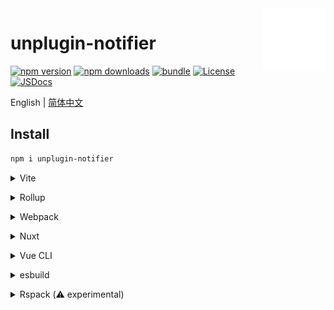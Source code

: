 <img src="assets/logo.svg" alt="logo" width="100" height="100" align="right" />

# unplugin-notifier

[![npm version][npm-version-src]][npm-version-href]
[![npm downloads][npm-downloads-src]][npm-downloads-href]
[![bundle][bundle-src]][bundle-href]
[![License][license-src]][license-href]
[![JSDocs][jsdocs-src]][jsdocs-href]

English | [简体中文](./README.zh-cn.md)

## Install

```bash
npm i unplugin-notifier
```

<details>
<summary>Vite</summary><br>

```ts
// vite.config.ts
import PreprocessorDirectives from 'unplugin-notifier/vite'

export default defineConfig({
  plugins: [
    PreprocessorDirectives({ /* options */ }),
  ],
})
```

Example: [`playground/`](./playground/)

<br></details>

<details>
<summary>Rollup</summary><br>

```ts
// rollup.config.js
import PreprocessorDirectives from 'unplugin-notifier/rollup'

export default {
  plugins: [
    PreprocessorDirectives({ /* options */ }),
  ],
}
```

<br></details>


<details>
<summary>Webpack</summary><br>

```ts
// webpack.config.js
module.exports = {
  /* ... */
  plugins: [
    require('unplugin-notifier/webpack')({ /* options */ })
  ]
}
```

<br></details>

<details>
<summary>Nuxt</summary><br>

```ts
// nuxt.config.js
export default defineNuxtConfig({
  modules: [
    ['unplugin-notifier/nuxt', { /* options */ }],
  ],
})
```

> This module works for both Nuxt 2 and [Nuxt Vite](https://github.com/nuxt/vite)

<br></details>

<details>
<summary>Vue CLI</summary><br>

```ts
// vue.config.js
module.exports = {
  configureWebpack: {
    plugins: [
      require('unplugin-notifier/webpack')({ /* options */ }),
    ],
  },
}
```

<br></details>

<details>
<summary>esbuild</summary><br>

```ts
// esbuild.config.js
import { build } from 'esbuild'
import PreprocessorDirectives from 'unplugin-notifier/esbuild'

build({
  plugins: [PreprocessorDirectives()],
})
```

<br></details>

<details>
<summary>Rspack (⚠️ experimental)</summary><br>

```ts
// rspack.config.js
module.exports = {
  plugins: [
    require('unplugin-notifier/rspack')({ /* options */ }),
  ],
}
```
<br></details>

[npm-version-src]: https://img.shields.io/npm/v/unplugin-notifier?style=flat&colorA=18181B&colorB=F0DB4F
[npm-version-href]: https://npmjs.com/package/unplugin-notifier
[npm-downloads-src]: https://img.shields.io/npm/dm/unplugin-notifier?style=flat&colorA=18181B&colorB=F0DB4F
[npm-downloads-href]: https://npmjs.com/package/unplugin-notifier
[bundle-src]: https://img.shields.io/bundlephobia/minzip/unplugin-notifier?style=flat&colorA=18181B&colorB=F0DB4F
[bundle-href]: https://bundlephobia.com/result?p=unplugin-notifier
[license-src]: https://img.shields.io/github/license/kejunmao/unplugin-notifier.svg?style=flat&colorA=18181B&colorB=F0DB4F
[license-href]: https://github.com/kejunmao/unplugin-notifier/blob/main/LICENSE
[jsdocs-src]: https://img.shields.io/badge/jsDocs.io-reference-18181B?style=flat&colorA=18181B&colorB=F0DB4F
[jsdocs-href]: https://www.jsdocs.io/package/unplugin-notifier
